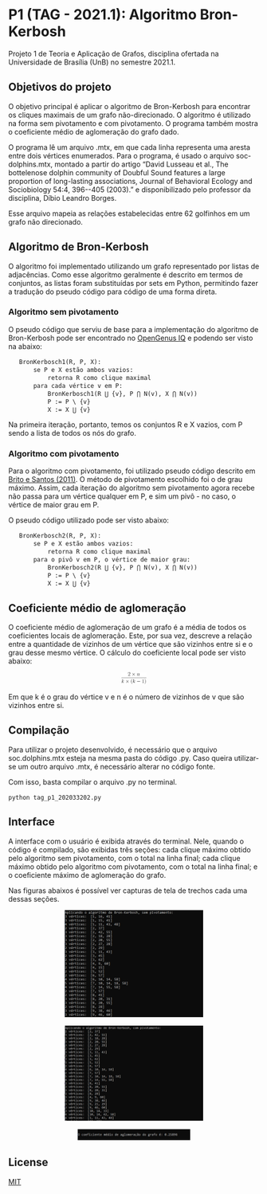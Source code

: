 # P1 (TAG - 2021.1): Algoritmo Bron-Kerbosh
Projeto 1 de Teoria e Aplicação de Grafos, disciplina ofertada na Universidade de Brasília (UnB) no semestre 2021.1.

## Objetivos do projeto

O objetivo principal é aplicar o algoritmo de Bron-Kerbosh para encontrar os cliques maximais de um grafo não-direcionado. O algoritmo é utilizado na forma sem pivotamento e com pivotamento. O programa também mostra o coeficiente médio de aglomeração do grafo dado.

O programa lê um arquivo .mtx, em que cada linha representa uma aresta entre dois vértices enumerados. Para o programa, é usado o arquivo soc-dolphins.mtx, montado a partir do artigo  “David Lusseau et al., The bottelenose dolphin community of Doubful Sound features a large proportion of long-lasting associations, Journal of Behavioral Ecology and Sociobiology 54:4, 396--405 (2003).” e disponibilizado pelo professor da disciplina, Díbio Leandro Borges.

Esse arquivo mapeia as relações estabelecidas entre 62 golfinhos em um grafo não direcionado.

## Algoritmo de Bron-Kerbosh

O algoritmo foi implementado utilizando um grafo representado por listas de adjacências. Como esse algoritmo geralmente é descrito em termos de conjuntos, as listas foram substituídas por sets em Python, permitindo fazer a tradução do pseudo código para código de uma forma direta.

### Algoritmo sem pivotamento

O pseudo código que serviu de base para a implementação do algoritmo de Bron-Kerbosh pode ser encontrado no <a href="https://iq.opengenus.org/bron-kerbosch-algorithm/">OpenGenus IQ</a> e podendo ser visto na abaixo:

<pre><code>   BronKerbosch1(R, P, X):
       se P e X estão ambos vazios:
           retorna R como clique maximal
       para cada vértice v em P:
           BronKerbosch1(R ⋃ {v}, P ⋂ N(v), X ⋂ N(v))
           P := P \ {v}
           X := X ⋃ {v}
</code></pre>

Na primeira iteração, portanto, temos os conjuntos R e X vazios, com P sendo a lista de todos os nós do grafo.

### Algoritmo com pivotamento

Para o algoritmo com pivotamento, foi utilizado pseudo código descrito em <a href="http://www.din.uem.br/sbpo/sbpo2011/pdf/87964.pdf">Brito e Santos (2011)</a>. O método de pivotamento escolhido foi o de grau máximo. Assim, cada iteração do algoritmo sem pivotamento agora recebe não passa para um vértice qualquer em P, e sim um pivô - no caso, o vértice de maior grau em P.

O pseudo código utilizado pode ser visto abaixo:

<pre><code>   BronKerbosch2(R, P, X):
       se P e X estão ambos vazios:
           retorna R como clique maximal
       para o pivô v em P, o vértice de maior grau:
           BronKerbosch2(R ⋃ {v}, P ⋂ N(v), X ⋂ N(v))
           P := P \ {v}
           X := X ⋃ {v}
</code></pre>

## Coeficiente médio de aglomeração

O coeficiente médio de aglomeração de um grafo é a média de todos os coeficientes locais de aglomeração. Este, por sua vez, descreve a relação entre a quantidade de vizinhos de um vértice que são vizinhos entre si e o grau desse mesmo vértice. O cálculo do coeficiente local pode ser visto abaixo:

<p align="center"><img src="media/c_equation.png" alt="coefficient_equation" style="width:10%;"/></p>

Em que k é o grau do vértice v e n é o número de vizinhos de v que são vizinhos entre si.

## Compilação
Para utilizar o projeto desenvolvido, é necessário que o arquivo soc.dolphins.mtx esteja na mesma pasta do código .py. Caso queira utilizar-se um outro arquivo .mtx, é necessário alterar no código fonte.

Com isso, basta compilar o arquivo .py no terminal.

```console
python tag_p1_202033202.py
```

## Interface

A interface com o usuário é exibida através do terminal. Nele, quando o código é compilado, são exibidas três seções: cada clique máximo obtido pelo algoritmo sem pivotamento, com o total na linha final; cada clique máximo obtido pelo algoritmo com pivotamento, com o total na linha final; e o coeficiente máximo de aglomeração do grafo.

Nas figuras abaixos é possível ver capturas de tela de trechos cada uma dessas seções.

<p align="center"><img src="media/iu_alg_sem_pivot.PNG" alt="iu_algorithm_without_pivot" style="width:55%;"/></p>

<p align="center"><img src="media/iu_alg_com_pivot.PNG" alt="iu_algorithm_with_pivot" style="width:55%;"/></p>

<p align="center"><img src="media/iu_coeff.PNG" alt="iu_coefficient_equation" style="width:45%;"/></p>


## License
[MIT](https://choosealicense.com/licenses/mit/)
